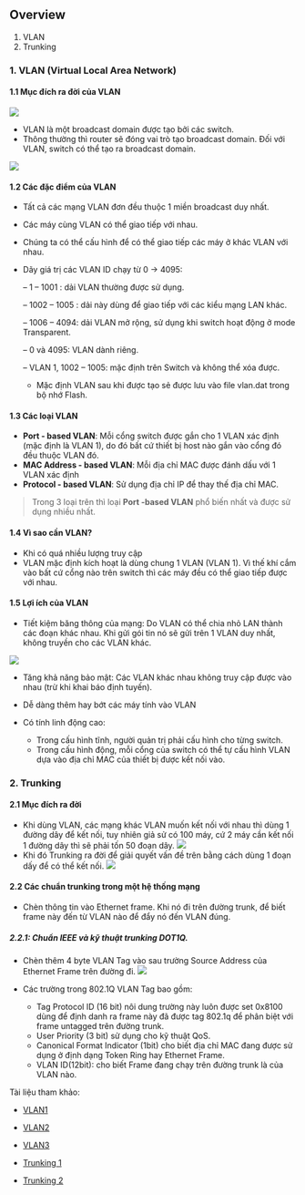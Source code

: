 ## Overview
1. VLAN
2. Trunking



### 1. VLAN (Virtual Local Area Network)

#### 1.1 Mục đích ra đời của VLAN

![](images/demo.jpeg)
- VLAN là một broadcast domain được tạo bởi các switch.
- Thông thường thì router sẽ đóng vai trò tạo broadcast domain. Đối với VLAN, switch có thể tạo ra broadcast domain.

![](images/vlan1.jpeg)

#### 1.2 Các đặc điểm của VLAN
- Tất cả các mạng VLAN đơn đều thuộc 1 miền broadcast duy nhất.
- Các máy cùng VLAN có thể giao tiếp với nhau. 
- Chúng ta có thể cấu hình để có thể giao tiếp các máy ở khác VLAN với nhau.
- Dãy giá trị các VLAN ID chạy từ 0 -> 4095:

    – 1 – 1001 : dải VLAN thường được sử dụng.

    – 1002 – 1005 : dải này dùng để giao tiếp với các kiểu mạng LAN khác.

    – 1006 – 4094: dải VLAN mở rộng, sử dụng khi switch hoạt động ở mode Transparent.

    – 0 và 4095: VLAN dành riêng.

    – VLAN 1, 1002 – 1005: mặc định trên Switch và không thể xóa được.

    - Mặc định VLAN sau khi được tạo sẻ được lưu vào file vlan.dat trong bộ nhớ Flash.
#### 1.3 Các loại VLAN

- **Port - based VLAN**: Mỗi cổng switch được gắn cho 1 VLAN xác định (mặc định là VLAN 1), do đó bất cứ thiết bị host nào gắn vào cổng đó đều thuộc VLAN đó.
- **MAC Address - based VLAN**: Mỗi địa chỉ MAC được đánh dấu với 1 VLAN xác định
- **Protocol - based VLAN**: Sử dụng địa chỉ IP để thay thế địa chỉ MAC.

> Trong 3 loại trên thì loại **Port -based VLAN** phổ biến nhất và được sử dụng nhiều nhất.

#### 1.4 Vì sao cần VLAN?

- Khi có quá nhiều lượng truy cập
- VLAN mặc định kích hoạt là dùng chung 1 VLAN (VLAN 1). Vì thế khí cắm vào bất cứ cổng nào trên switch thì các máy đều có thể giao tiếp được với nhau.

#### 1.5 Lợi ích của VLAN

- Tiết kiệm băng thông của mạng: Do VLAN có thể chia nhỏ LAN thành các đoạn khác nhau. Khi gửi gói tin nó sẽ gửi trên 1 VLAN duy nhất, không truyền cho các VLAN khác.

![](images/vlan2.png)

- Tăng khả năng bảo mật: Các VLAN khác nhau không truy cập được vào nhau (trừ khi khai báo định tuyến).

- Dễ dàng thêm hay bớt các máy tính vào VLAN

- Có tính linh động cao: 
    - Trong cấu hình tĩnh, người quản trị phải cấu hình cho từng switch. 
    - Trong cấu hình động, mỗi cổng của switch có thể tự cấu hình VLAN dựa vào địa chỉ MAC của thiết bị được kết nối vào.

### 2. Trunking

#### 2.1 Mục đích ra đời
- Khi dùng VLAN, các mạng khác VLAN muốn kết nối với nhau thì dùng 1 đường dây để kết nối, tuy nhiên giả sử có 100 máy, cứ 2 máy cần kết nối 1 đường dây thì sẽ phải tốn 50 đoạn dây.
![](images/trunk2.png)
- Khi đó Trunking ra đời để giải quyết vấn đề trên bằng cách dùng 1 đoạn dấy để có thể kết nối.
![](images/trunk1.png)



#### 2.2 Các chuẩn trunking trong một hệ thống mạng
- Chèn thông tin vào Ethernet frame. Khi nó đi trên đường trunk, để biết frame này đến từ VLAN nào để đẩy nó đến VLAN đúng.

##### 2.2.1: Chuẩn IEEE và kỹ thuật trunking DOT1Q.
- Chèn thêm 4 byte VLAN Tag vào sau trường Source Address của Ethernet Frame trên đường đi.
![](images/trunk3.jpg)

- Các trường trong 802.1Q VLAN Tag bao gồm:
    - Tag Protocol ID (16 bit) nôi dung trường này luôn được set 0x8100 dùng để định danh ra frame này đã được tag 802.1q để phân biệt với frame untagged trên đường trunk.
    - User Priority (3 bit) sử dụng cho kỹ thuật QoS.
    - Canonical Format Indicator (1bit) cho biết địa chỉ MAC đang được sử dụng ở định dạng Token Ring hay Ethernet Frame.
    - VLAN ID(12bit): cho biết Frame đang chạy trên đường trunk là của VLAN nào.


Tài liệu tham khảo:

- [VLAN1](https://quantrimang.com/vlan-la-gi-lam-the-nao-de-cau-hinh-mot-vlan-tren-switch-cisco-64830)
- [VLAN2](https://www.dienmayxanh.com/kinh-nghiem-hay/vlan-la-gi-co-can-thiet-su-dung-khong-lam-the-nao-1137273)
- [VLAN3](https://fptshop.com.vn/tin-tuc/tin-moi/cach-don-gian-phan-biet-cac-loai-vlan-122720#:~:text=VLAN%20s%E1%BA%BD%20%C4%91%C6%B0%E1%BB%A3c%20chia%20ra,cho%20m%E1%BB%99t%20VLAN%20nh%E1%BA%A5t%20%C4%91%E1%BB%8Bnh.)

- [Trunking 1](https://www.totolink.vn/article/97-vtp-la-gi-vlan-trunking-protocol-la-gi.html#:~:text=K%E1%BA%BFt%20n%E1%BB%91i%20%E2%80%9Ctrunk%E2%80%9D%20l%C3%A0%20li%C3%AAn,VLAN%20tr%C3%AAn%20h%E1%BB%87%20th%E1%BB%91ng%20m%E1%BA%A1ng.)

- [Trunking 2](https://itforvn.com/bai-6-vlan-trunking-vtp/)